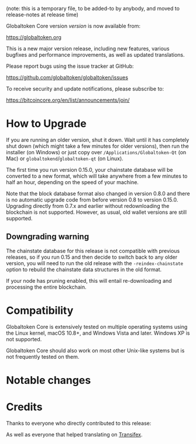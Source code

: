 (note: this is a temporary file, to be added-to by anybody, and moved to
release-notes at release time)

Globaltoken Core version *version* is now available from:

  <https://globaltoken.org>

This is a new major version release, including new features, various bugfixes
and performance improvements, as well as updated translations.

Please report bugs using the issue tracker at GitHub:

  <https://github.com/globaltoken/globaltoken/issues>

To receive security and update notifications, please subscribe to:

  <https://bitcoincore.org/en/list/announcements/join/>

How to Upgrade
==============

If you are running an older version, shut it down. Wait until it has completely
shut down (which might take a few minutes for older versions), then run the
installer (on Windows) or just copy over `/Applications/Globaltoken-Qt` (on Mac)
or `globaltokend`/`globaltoken-qt` (on Linux).

The first time you run version 0.15.0, your chainstate database will be converted to a
new format, which will take anywhere from a few minutes to half an hour,
depending on the speed of your machine.

Note that the block database format also changed in version 0.8.0 and there is no
automatic upgrade code from before version 0.8 to version 0.15.0. Upgrading
directly from 0.7.x and earlier without redownloading the blockchain is not supported.
However, as usual, old wallet versions are still supported.

Downgrading warning
-------------------

The chainstate database for this release is not compatible with previous
releases, so if you run 0.15 and then decide to switch back to any
older version, you will need to run the old release with the `-reindex-chainstate`
option to rebuild the chainstate data structures in the old format.

If your node has pruning enabled, this will entail re-downloading and
processing the entire blockchain.

Compatibility
==============

Globaltoken Core is extensively tested on multiple operating systems using
the Linux kernel, macOS 10.8+, and Windows Vista and later. Windows XP is not supported.

Globaltoken Core should also work on most other Unix-like systems but is not
frequently tested on them.

Notable changes
===============

Credits
=======

Thanks to everyone who directly contributed to this release:


As well as everyone that helped translating on [Transifex](https://www.transifex.com/projects/p/bitcoin/).
